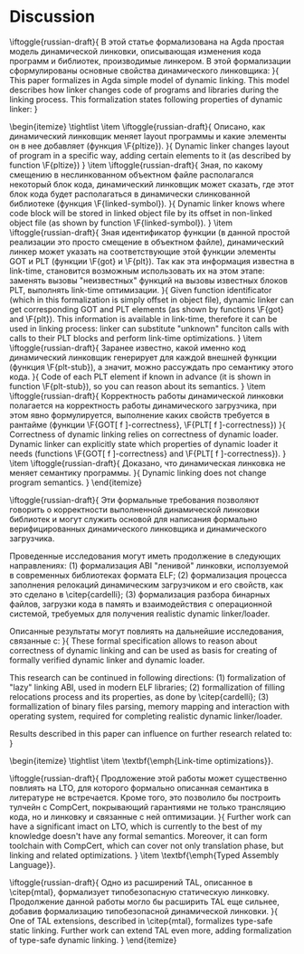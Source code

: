 # Discussion

\iftoggle{russian-draft}{
В этой статье формализована на Agda простая модель динамической линковки,
описывающая изменения кода программ и библиотек, производимые линкером. В
этой формализации сформулированы основные свойства динамического
линковщика:
}{
This paper formalizes in Agda simple model of dynamic linking. This model
describes how linker changes code of programs and libraries during the
linking process. This formalization states following properties of dynamic
linker:
}

\begin{itemize}
\tightlist
\item
\iftoggle{russian-draft}{
    Описано, как динамический линковщик меняет layout программы и какие
    элементы он в нее добавляет (функция \F{pltize}).
}{
    Dynamic linker changes layout of program in a specific way, adding
    certain elements to it (as described by function \F{pltize})
}
\item
\iftoggle{russian-draft}{
    Зная, по какому смещению в неслинкованном объектном файле располагался
    некоторый блок кода, динамический линковщик может сказать, где этот
    блок кода будет располагаться в динамически слинкованной библиотеке
    (функция \F{linked-symbol}).
}{
    Dynamic linker knows where code block will be stored in linked object
    file by its offset in non-linked object file (as shown by function
    \F{linked-symbol}).
}
\item
\iftoggle{russian-draft}{
    Зная идентификатор функции (в данной простой реализации это
    просто смещение в объектном файле), динамический линкер может указать
    на соответствующие этой функции элементы GOT и PLT (функции \F{got} и
    \F{plt}). Так как эта информация известна в link-time, становится
    возможным использовать их на этом этапе: заменять вызовы "неизвестных"
    функций на вызовы известных блоков PLT, выполнять link-time
    оптимизации.
}{
    Given function identificator (which in this formalization is simply
    offset in object file), dynamic linker can get corresponding GOT and
    PLT elements (as shown by functions \F{got} and \F{plt}). This
    information is available in link-time, therefore it can be used in
    linking process: linker can substitute "unknown" funciton calls with
    calls to their PLT blocks and perform link-time optimizations.
}
\item
\iftoggle{russian-draft}{
    Заранее известно, какой именно код динамический линковщик генерирует
    для каждой внешней функции (функция \F{plt-stub}), а значит, можно
    рассуждать про семантику этого кода.
}{
    Code of each PLT element if known in advance (it is shown in function
    \F{plt-stub}), so you can reason about its semantics.
}
\item
\iftoggle{russian-draft}{
    Корректность работы динамической линковки полагается на корректность
    работы динамического загрузчика, при этом явно формулируется,
    выполнение каких свойств требуется в рантайме (функции \F{GOT[ f
    ]-correctness}, \F{PLT[ f ]-correctness})
}{
    Correctness of dynamic linking relies on correctness of dynamic loader.
    Dynamic linker can explicitly state which properties of dynamic loader
    it needs (functions \F{GOT[ f ]-correctness} and \F{PLT[ f
    ]-correctness}).
}
\item
\iftoggle{russian-draft}{
    Доказано, что динамическая линковка не меняет семантику программы.
}{
    Dynamic linking does not change program semantics.
}
\end{itemize}

\iftoggle{russian-draft}{
Эти формальные требования позволяют говорить о корректности выполненной
динамической линковки библиотек и могут служить основой для написания
формально верифицированных динамического линковщика и динамического
загрузчика.

Проведенные исследования могут иметь продолжение в следующих направлениях:
(1) формализация ABI "ленивой" линковки, исползуемой в современных
библиотеках формата ELF; (2) формализация процесса заполнения релокаций
динамическим загрузчиком и его свойств, как это сделано в \citep{cardelli};
(3) формализация разбора бинарных файлов, загрузки кода в память и
взаимодействия с операционной системой, требуемых для получения realistic
dynamic linker/loader.

Описанные результаты могут повлиять на дальнейшие исследования, связанные
с:
}{
These formal specification allows to reason about correctness of dynamic
linking and can be used as basis for creating of formally verified dynamic
linker and dynamic loader.

This research can be continued in following directions: (1) formalization
of "lazy" linking ABI, used in modern ELF libraries; (2) formallization of
filling relocations process and its properties, as done by
\citep{cardelli}; (3) formallization of binary files parsing, memory
mapping and interaction with operating system, required for completing
realistic dynamic linker/loader.

Results described in this paper can influence on further research related
to:
}

\begin{itemize}
\tightlist
\item
    \textbf{\emph{Link-time optimizations}}.

\iftoggle{russian-draft}{
    Продложение этой работы может существенно повлиять на LTO, для которого
    формально описанная семантика в литературе не встречается.
    Кроме того, это позволило бы построить тулчейн с CompCert, покрывающий
    гарантиями не только трансляцию кода, но и линковку и связанные с ней
    оптимизации.
}{
    Further work can have a significant imact on LTO, which is currently
    to the best of my knowledge doesn't have any formal semantics.
    Moreover, it can form toolchain with CompCert, which can cover not only
    translation phase, but linking and related optimizations.
}
\item
    \textbf{\emph{Typed Assembly Language}}.

\iftoggle{russian-draft}{
    Одно из расширений TAL, описанное в \citep{mtal}, формализует типобезопасную
    статическую линковку. Продолжение данной работы могло бы расширить TAL еще
    сильнее, добавив формализацию типобезопасной динамической линковки.
}{
    One of TAL extensions, described in \citep{mtal}, formalizes type-safe
    static linking. Further work can extend TAL even more, adding
    formalization of type-safe dynamic linking.
}
\end{itemize}
